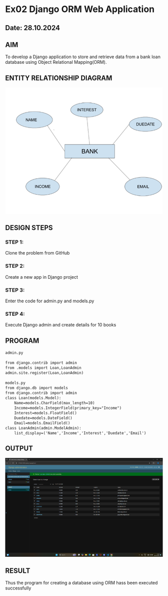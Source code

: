 # Ex02 Django ORM Web Application
## Date: 28.10.2024

## AIM
To develop a Django application to store and retrieve data from a bank loan database using Object Relational Mapping(ORM).

## ENTITY RELATIONSHIP DIAGRAM
![alt text](<Screenshot 2024-10-28 203411-2.png>)

## DESIGN STEPS

### STEP 1:
Clone the problem from GitHub

### STEP 2:
Create a new app in Django project

### STEP 3:
Enter the code for admin.py and models.py

### STEP 4:
Execute Django admin and create details for 10 books

## PROGRAM 
```      
admin.py

from django.contrib import admin
from .models import Loan,LoanAdmin
admin.site.register(Loan,LoanAdmin)

models.py
from django.db import models
from django.contrib import admin
class Loan(models.Model):
	Name=models.CharField(max_length=10)
	Income=models.IntegerField(primary_key="Income")
	Interest=models.FloatField()
	Duedate=models.DateField()
	Email=models.EmailField()
class LoanAdmin(admin.ModelAdmin):
	list_display=('Name','Income','Interest','Duedate','Email')
```

## OUTPUT
![alt text](<Screenshot 2024-10-28 134102.png>)


## RESULT
Thus the program for creating a database using ORM hass been executed successfully
